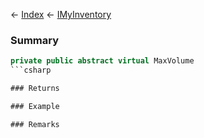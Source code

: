 ← [Index](Api-Index) ← [IMyInventory](VRage.Game.ModAPI.Ingame.IMyInventory)

### Summary

```csharp
private public abstract virtual MaxVolume
```csharp

### Returns

### Example

### Remarks

